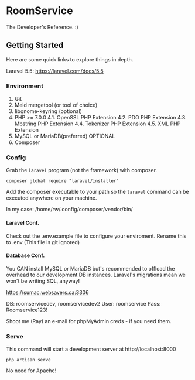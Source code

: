# RoomService
The Developer's Reference. :)

## Getting Started
Here are some quick links to explore things in depth.

Laravel 5.5: https://laravel.com/docs/5.5

### Environment
1. Git
2. Meld mergetool (or tool of choice)
3. libgnome-keyring (optional)
4. PHP >= 7.0.0
4.1. OpenSSL PHP Extension
4.2. PDO PHP Extension
4.3. Mbstring PHP Extension
4.4. Tokenizer PHP Extension
4.5. XML PHP Extension
5. MySQL or MariaDB(preferred) OPTIONAL
6. Composer

### Config
Grab the `laravel` program (not the framework) with composer.

`composer global require "laravel/installer"`

Add the composer executable to your path so the `laravel` command can be executed anywhere on your machine.

In my case:
/home/rw/.config/composer/vendor/bin/

#### Laravel Conf.
Check out the .env.example file to configure your enviroment. Rename this to .env (This file is git ignored)

#### Database Conf.
You CAN install MySQL or MariaDB but's recommended to offload the overhead to our development DB instances. Laravel's migrations mean we won't be writing SQL, anyway!

https://sumac.websavers.ca:3306

DB: roomservicedev, roomservicedev2
User: roomservice
Pass: Roomservice123!

Shoot me (Ray) an e-mail for phpMyAdmin creds - if you need them.

### Serve
This command will start a development server at http://localhost:8000

`php artisan serve`

No need for Apache!